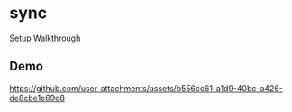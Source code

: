 # sync
[Setup Walkthrough](https://github.com/lnbcorp/sync/blob/main/sync-app/demo-setup.md)

## Demo
https://github.com/user-attachments/assets/b556cc61-a1d9-40bc-a426-de8cbe1e69d8

